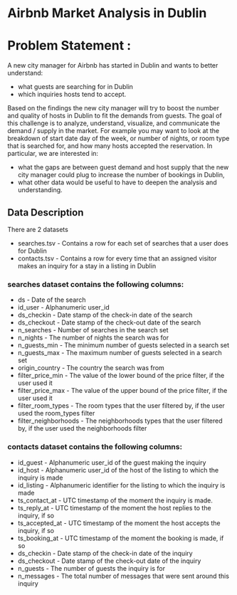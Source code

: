 # Airbnb Market Analysis in Dublin
# Problem Statement :

A new city manager for Airbnb has started in Dublin and wants to better understand:

* what guests are searching for in Dublin
* which inquiries hosts tend to accept.

Based on the findings the new city manager will try to boost the number and quality of hosts in Dublin to fit the demands from guests. The goal of this challenge is to analyze, understand, visualize, and communicate the demand / supply in the market. For example you may want to look at the breakdown of start date day of the week, or number of nights, or room type that is searched for, and how many hosts accepted the reservation. In particular, we are interested in:

* what the gaps are between guest demand and host supply that the new city manager could plug to increase the number of bookings in Dublin,
* what other data would be useful to have to deepen the analysis and understanding.

## Data Description
There are 2 datasets

* searches.tsv - Contains a row for each set of searches that a user does for Dublin
* contacts.tsv - Contains a row for every time that an assigned visitor makes an inquiry for a stay in a listing in Dublin

### searches dataset contains the following columns:

* ds - Date of the search
* id_user - Alphanumeric user_id
* ds_checkin - Date stamp of the check-in date of the search
* ds_checkout - Date stamp of the check-out date of the search
* n_searches - Number of searches in the search set
* n_nights - The number of nights the search was for
* n_guests_min - The minimum number of guests selected in a search set
* n_guests_max - The maximum number of guests selected in a search set
* origin_country - The country the search was from
* filter_price_min - The value of the lower bound of the price filter, if the user used it
* filter_price_max - The value of the upper bound of the price filter, if the user used it
* filter_room_types - The room types that the user filtered by, if the user used the room_types filter
* filter_neighborhoods - The neighborhoods types that the user filtered by, if the user used the neighborhoods filter
                         
### contacts dataset contains the following columns:

* id_guest - Alphanumeric user_id of the guest making the inquiry
* id_host - Alphanumeric user_id of the host of the listing to which the inquiry is made
* id_listing - Alphanumeric identifier for the listing to which the inquiry is made
* ts_contact_at - UTC timestamp of the moment the inquiry is made.
* ts_reply_at - UTC timestamp of the moment the host replies to the inquiry, if so
* ts_accepted_at - UTC timestamp of the moment the host accepts the inquiry, if so
* ts_booking_at - UTC timestamp of the moment the booking is made, if so
* ds_checkin - Date stamp of the check-in date of the inquiry
* ds_checkout - Date stamp of the check-out date of the inquiry
* n_guests - The number of guests the inquiry is for
* n_messages - The total number of messages that were sent around this inquiry
